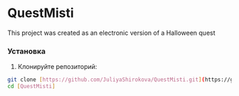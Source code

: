 # QuestMisti

This project was created as an electronic version of a Halloween quest

### Установка

1. Клонируйте репозиторий:
```bash
git clone [https://github.com/JuliyaShirokova/QuestMisti.git](https://github.com/JuliyaShirokova/QuestMisti.git)
cd [QuestMisti]